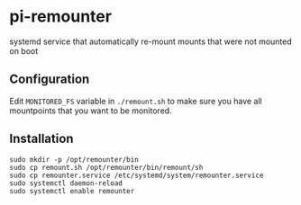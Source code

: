 # pi-remounter
systemd service that automatically re-mount mounts that were not mounted on boot

Configuration
-------------
Edit `MONITORED_FS` variable in ``./remount.sh`` to make sure you have all mountpoints that you want to be monitored. 


Installation
------------
```
sudo mkdir -p /opt/remounter/bin
sudo cp remount.sh /opt/remounter/bin/remount/sh
sudo cp remounter.service /etc/systemd/system/remounter.service
sudo systemctl daemon-reload
sudo systemctl enable remounter
```
